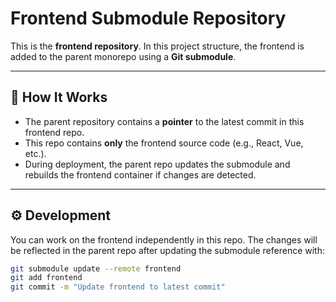 # Frontend Submodule Repository

This is the **frontend repository**. In this project structure, the frontend is added to the parent monorepo using a **Git submodule**.

---

## 🔗 How It Works

- The parent repository contains a **pointer** to the latest commit in this frontend repo.
- This repo contains **only** the frontend source code (e.g., React, Vue, etc.).
- During deployment, the parent repo updates the submodule and rebuilds the frontend container if changes are detected.

---

## ⚙️ Development

You can work on the frontend independently in this repo. The changes will be reflected in the parent repo after updating the submodule reference with:

```bash
git submodule update --remote frontend
git add frontend
git commit -m "Update frontend to latest commit"
```
